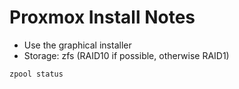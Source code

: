 #  Proxmox Install Notes
- Use the graphical installer
- Storage: zfs (RAID10 if possible, otherwise RAID1)
```
zpool status
```
